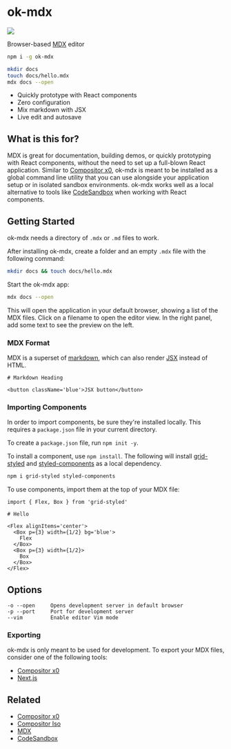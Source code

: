 
# ok-mdx

<img src='docs/ok-mdx.gif' />

Browser-based [MDX][] editor

```sh
npm i -g ok-mdx
```

```sh
mkdir docs
touch docs/hello.mdx
mdx docs --open
```

- Quickly prototype with React components
- Zero configuration
- Mix markdown with JSX
- Live edit and autosave

## What is this for?

MDX is great for documentation, building demos, or quickly prototyping with React components,
without the need to set up a full-blown React application.
Similar to [Compositor x0][x0], ok-mdx is meant to be installed as a global command line utility
that you can use alongside your application setup or in isolated sandbox environments.
ok-mdx works well as a local alternative to tools like [CodeSandbox][] when working with React components.

## Getting Started

ok-mdx needs a directory of `.mdx` or `.md` files to work.

After installing ok-mdx, create a folder and an empty `.mdx` file with the following command:

```sh
mkdir docs && touch docs/hello.mdx
```

Start the ok-mdx app:

```sh
mdx docs --open
```

This will open the application in your default browser, showing a list of the MDX files.
Click on a filename to open the editor view.
In the right panel, add some text to see the preview on the left.

### MDX Format

MDX is a superset of [markdown][], which can also render [JSX][] instead of HTML.

```mdx
# Markdown Heading

<button className='blue'>JSX button</button>
```

### Importing Components

In order to import components, be sure they're installed locally.
This requires a `package.json` file in your current directory.

To create a `package.json` file, run `npm init -y`.

To install a component, use `npm install`. The following will install [grid-styled][] and [styled-components][] as a local dependency.

```sh
npm i grid-styled styled-components
```

To use components, import them at the top of your MDX file:

```mdx
import { Flex, Box } from 'grid-styled'

# Hello

<Flex alignItems='center'>
  <Box p={3} width={1/2} bg='blue'>
    Flex
  </Box>
  <Box p={3} width={1/2}>
    Box
  </Box>
</Flex>
```

## Options

```
-o --open     Opens development server in default browser
-p --port     Port for development server
--vim         Enable editor Vim mode
```

### Exporting

ok-mdx is only meant to be used for development. To export your MDX files, consider one of the following tools:

- [Compositor x0][x0]
- [Next.js][next.js]

## Related

- [Compositor x0][x0]
- [Compositor Iso][iso]
- [MDX][]
- [CodeSandbox][]

[x0]: https://github.com/c8r/x0
[iso]: https://compositor.io/iso
[MDX]: https://github.com/mdx-js/mdx
[CodeSandbox]: https://codesandbox.io
[markdown]: https://daringfireball.net/projects/markdown/syntax
[JSX]: https://facebook.github.io/jsx/
[grid-styled]: https://github.com/jxnblk/grid-styled
[styled-components]: https://github.com/styled-components/styled-components
[next.js]: https://github.com/zeit/next.js
